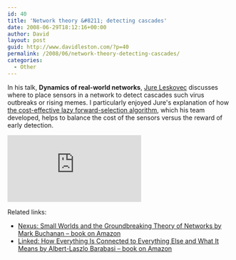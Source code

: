 ```yaml
---
id: 40
title: 'Network theory &#8211; detecting cascades'
date: 2008-06-29T18:12:16+00:00
author: David
layout: post
guid: http://www.davidleston.com/?p=40
permalink: /2008/06/network-theory-detecting-cascades/
categories:
  - Other
---
```

In his talk, **Dynamics of real-world networks**, [Jure Leskovec](http://www.cs.cmu.edu/~jure/ "PhD candidate in the Machine Learning Department, School of Computer Science at Carnegie Mellon University, undergraduate in  Computer Science at  University of Ljubljana, Slovenia") discusses where to place sensors in a network to detect cascades such virus outbreaks or rising memes. I particularly enjoyed Jure's explanation of how [the cost-effective lazy forward-selection algorithm](http://www.scribd.com/doc/424343/Costeffective-Outbreak-Detection-in-Networks "Cost-effective Outbreak Detection in Networks "), which his team developed, helps to balance the cost of the sensors versus the reward of early detection.

<iframe src="https://www.youtube.com/embed/5AxNTJ3Yesk" frameborder="0" allowfullscreen></iframe>

Related links:

  * [Nexus: Small Worlds and the Groundbreaking Theory of Networks by Mark Buchanan &#8211; book on Amazon](http://www.amazon.com/gp/product/0393324427?ie=UTF8&tag=davidleston-20&linkCode=as2&camp=1789&creative=9325&creativeASIN=0393324427 "Statistically improbable phrases found in this book: aristocratic kind, ordered network, preferential attachment, weak ties, river network")
  * [Linked: How Everything Is Connected to Everything Else and What It Means by Albert-Laszlo Barabasi &#8211; book on Amazon](http://www.amazon.com/gp/product/0452284392?ie=UTF8&tag=davidleston-20&linkCode=as2&camp=1789&creative=9325&creativeASIN=0452284392 "Statistically improbable phrases found in this book: topological robustness, clustering coefficient, preferential attachment, cascading failures, epidemic threshold, protein interaction network, network thinking, collaboration networks")